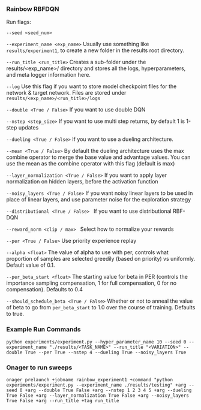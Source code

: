 ### Rainbow RBFDQN

Run flags: 

`--seed <seed_num>`

`--experiment_name <exp_name>` 
Usually use something like `results/experiment1`, to create a new folder in the results root directory. 

`--run_title <run_title>`
Creates a sub-folder under the results/<exp_name>/ directory and stores all the logs, hyperparameters, and meta logger information here. 

`--log` 
Use this flag if you want to store model checkpoint files for the network & target network. Files are stored under `results/<exp_name>/<run_title>/logs`

`--double <True / False>` 
If you want to use double DQN

`--nstep <step_size>`
If you want to use multi step returns, by default 1 is 1-step updates

`--dueling <True / False>` 
If you want to use a dueling architecture.

`--mean <True / False>` 
By default the dueling architecture uses the max combine operator to merge the base value and advantage values. You can use the mean as the combine operator with this flag (default is max)

`--layer_normalization <True / False>`
If you want to apply layer normalization on hidden layers, before the activation function

`--noisy_layers <True / False>`
If you want noisy linear layers to be used in place of linear layers, and use parameter noise for the exploration strategy

`--distributional <True / False> `
If you want to use distributional RBF-DQN 

`--reward_norm <clip / max> `
Select how to normalize your rewards

`--per <True / False>` 
Use priority experience replay

`--alpha <float>`
The value of alpha to use with per, controls what proportion of samples are selected greedily (based on priority) vs uniformly. Default value of 0.1. 

`--per_beta_start <float>` 
The starting value for beta in PER (controls the importance sampling compensation, 1 for full compensation, 0 for no compensation). Defaults to 0.4

`--should_schedule_beta <True / False>`
Whether or not to anneal the value of beta to go from `per_beta_start` to 1.0 over the course of training. Defaults to true. 

### Example Run Commands
`python experiments/experiment.py --hyper_parameter_name 10 --seed 0 --experiment_name "./results/<TASK_NAME>" --run_title "<VARIATION>" --double True --per True --nstep 4 --dueling True --noisy_layers True`

### Onager to run sweeps 

`onager prelaunch +jobname rainbow_experiment1 +command "python experiments/experiment.py --experiment_name ./results/testing" +arg --seed 0 +arg --double True False +arg --nstep 1 2 3 4 5 +arg --dueling True False +arg --layer_normalization True False +arg --noisy_layers True False +arg --run_title +tag run_title`
